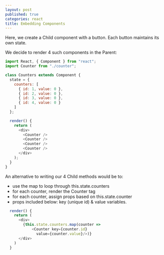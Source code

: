 ```yaml
---
layout: post
published: true
categories: react
title: Embedding Components
---
```


Here, we create a Child component with a button. Each button maintains its own state.

We decide to render 4 such components in the Parent:

```javascript
import React, { Component } from "react";
import Counter from "./counter";

class Counters extends Component {
  state = {
    counters: [
      { id: 1, value: 0 },
      { id: 2, value: 0 },
      { id: 3, value: 0 },
      { id: 4, value: 0 }
    ]
  };

  render() {
    return (
      <div>
        <Counter />
        <Counter />
        <Counter />
        <Counter />
      </div>
    );
  }
}
```

An alternative to writing our 4 Child methods would be to:

- use the map to loop through this.state.counters
- for each counter, render the Counter tag
- for each counter, assign props based on this.state.counter
- props included below: key (unique id) & value variables.

```javascript
  render() {
    return (
      <div>
        {this.state.counters.map(counter =>
            <Counter key={counter.id}
              value={counter.value}/>)}
      </div>
    )
  }
```
